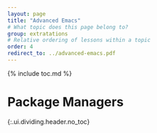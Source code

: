 ```yaml
---
layout: page
title: "Advanced Emacs"
# What topic does this page belong to?
group: extratations
# Relative ordering of lessons within a topic
order: 4
redirect_to: ../advanced-emacs.pdf
---
```



{% include toc.md %}

# Package Managers
{:.ui.dividing.header.no_toc}

